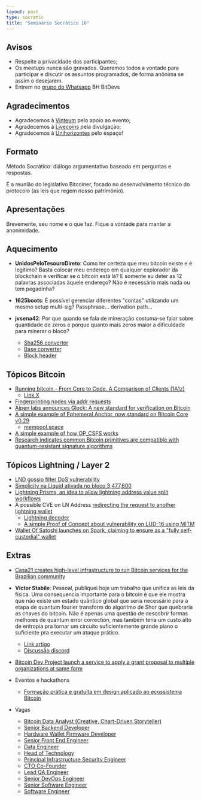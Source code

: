 ```yaml
---
layout: post
type: socratic
title: "Seminário Socrático 16"
---
```

## Avisos
- Respeite a privacidade dos participantes;
- Os meetups nunca são gravados. Queremos todos a vontade para participar e discutir os assuntos programados, de forma anônima se assim o desejarem.
- Entrem no [grupo do Whatsapp](https://chat.whatsapp.com/EXLJjo3QURxBcj8bqxLc81) BH BitDevs

## Agradecimentos

- Agradecemos à [Vinteum](https://vinteum.org/) pelo apoio ao evento;
- Agradecemos à [Livecoins](https://livecoins.com.br/) pela divulgação;
- Agradecemos à [Unihorizontes](https://unihorizontes.br/) pelo espaço!

## Formato

Método Socrático: diálogo argumentativo baseado em perguntas e respostas.

É a reunião do legislativo Bitcoiner, focado no desenvolvimento técnico do protocolo (as leis que regem nosso patrimônio).

## Apresentações

Brevemente, seu nome e o que faz. Fique a vontade para manter a anonimidade.


## Aquecimento

- **UnidosPeloTesouroDireto**: Como ter certeza que meu bitcoin existe e é legítimo? Basta colocar meu endereço em qualquer explorador da blockchain e verificar se o bitcoin está lá? E somente eu deter as 12 palavras associadas àquele endereço? Não é necessário mais nada ou tem pegadinha?

- **1625boots**: É possível gerenciar diferentes "contas" utilizando um mesmo setup multi-sig? Passphrase... derivation path...

- **jvsena42**: Por que quando se fala de mineração costuma-se falar sobre quantidade de zeros e porque quanto mais zeros maior a dificuldade para minerar o bloco?
    - [Sha256 converter](https://emn178.github.io/online-tools/sha256.html)
    - [Base converter](https://emn178.github.io/online-tools/sha256.html)
    - [Block header](https://github.com/bitcoinbook/bitcoinbook/blob/develop/ch11_blockchain.adoc#block_header_structure_ch09)

## Tópicos Bitcoin

- [Running bitcoin - From Core to Code. A Comparison of Clients (1A1z)](https://s3.us-east-1.amazonaws.com/1a1z.com/files/1A1z+-+Running+Bitcoin+-+Client+Comparison.pdf)
    - [Link X](https://xcancel.com/1A1zBTC/status/1942329560118272113)
- [Fingerprinting nodes via addr requests](https://delvingbitcoin.org/t/fingerprinting-nodes-via-addr-requests/1786)
- [Alpen labs announces Glock: A new standard for verification on Bitcoin](https://xcancel.com/alpenlabs/status/1945112781168238789)
- [A simple example of Ephemeral Anchor, now standard on Bitcoin Core v0.29](https://xcancel.com/lifofifo/status/1944791111765045666)
    - [mempool.space](https://mempool.casa21.space/tx/6da2be248f690f0f4e0ced64fc4d8b0eee78f74be192bdc85dcf543f6108189b)
- [A simple example of how OP_CSFS works](https://xcancel.com/1440000bytes/status/1940338535304986827)
- [Research indicates common Bitcoin primitives are compatible with quantum-resistant signature algorithms](https://delvingbitcoin.org/t/post-quantum-hd-wallets-silent-payments-key-aggregation-and-threshold-signatures/1854)


## Tópicos Lightning / Layer 2

- [LND gossip filter DoS vulnerability](https://bitcoinops.org/en/newsletters/2025/07/25/)
- [Simplicity na Liquid ativada no bloco 3,477,600](https://simplicity-lang.org/)
- [Lightning Prisms, an idea to allow lightning address value split workflows](https://dergigi.com/2023/03/12/lightning-prisms/)
- A possible CVE on LN Address [redirecting the request to another lightning wallet](https://xcancel.com/gringokiwi/status/1940398107868692886)
    - [Lightning decoder](https://lightningdecoder.com/gringokiwi@walletofsatoshi.co)
    - [A simple Proof of Concept about vulnerability on LUD-16 using MITM](https://github.com/TheMhv/Lud-16_PoC)
- [Wallet Of Satoshi launches on Spark, claiming to ensure as a "fully self-custodial" wallet](https://xcancel.com/spark/status/1940168641301119094)

## Extras

- [Casa21 creates high-level infrastructure to run Bitcoin services for the Brazilian community](https://xcancel.com/casavinteum/status/1940809493438451936)
- **Victor Stabile**: Pessoal, publiquei hoje um trabalho que unifica as leis da física. Uma consequencia importante para o bitcoin é que ele mostra que não existe um estado quântico global que seria necessário para a etapa de quantum fourier transform do algoritmo de Shor que quebraria as chaves do bitcoin. Não é apenas uma questão de descobrir formas melhores de quantum error correction, mas também teria um custo alto de entropia pra tornar um circuito suficientemente grande plano o suficiente pra executar um ataque prático.
    - [Link artigo](https://www.texstr.org/a/naddr1qvzqqqr4gupzqwe6gtf5eu9pgqk334fke8f2ct43ccqe4y2nhetssnypvhge9ce9qqxnzde4xy6rydfcxqunsv35vk8jrc)
    - [Discussão discord](https://discord.com/channels/1003633153694498918/1344513109280161802/1389901792682180670)
- [Bitcoin Dev Project launch a service to apply a grant proposal to multiple organizations at same form](https://grants.bitcoindevs.xyz/#how-it-works)

- Eventos e hackathons
    - [Formação prática e gratuita em design aplicado ao ecossistema Bitcoin](https://bitcoincreative.org/design-fundamentals)

- Vagas
    - [Bitcoin Data Analyst (Creative, Chart-Driven Storyteller)](https://bitcoinerjobs.com/job/1781926-bitcoin-data-analyst-creative-chart-driven-storyteller-21st-capital)
    - [Senior Backend Developer](https://bitcoinerjobs.com/job/1726646-senior-backend-developer-amboss-technologies)
    - [Hardware Wallet Firmware Developer](https://bitcoinerjobs.com/job/1775984-hardware-wallet-firmware-developer-blockstream)
    - [Senior Front End Engineer](https://bitcoinerjobs.com/job/1774849-senior-front-end-engineer-fold)
    - [Data Engineer](https://bitcoinerjobs.com/job/1782214-data-engineer-swan-bitcoin)
    - [Head of Technology](https://bitcoinerjobs.com/job/1778899-head-of-technology-relai)
    - [Principal Infrastructure Security Engineer](https://bitcoinerjobs.com/job/1785462-principal-infrastructure-security-engineer-unchained-capital)
    - [CTO Co-Founder](https://bitcoinerjobs.com/job/1783589-cto-co-founder-bitroundapp)
    - [Lead QA Engineer](https://bitcoinerjobs.com/job/1786815-lead-qa-engineer-fold)
    - [Senior DevOps Engineer](https://bitcoinerjobs.com/job/1785459-senior-devops-engineer-unchained-capital)
    - [Senior Software Engineer](https://bitcoinerjobs.com/job/1785460-senior-software-engineer-unchained-capital)
    - [Software Engineer](https://bitcoinerjobs.com/job/1785461-software-engineer-unchained-capital)
